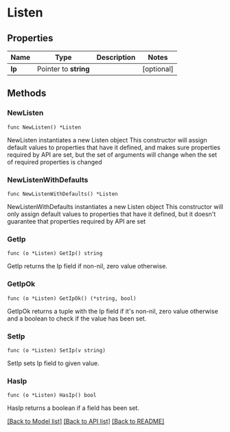 # Listen

## Properties

Name | Type | Description | Notes
------------ | ------------- | ------------- | -------------
**Ip** | Pointer to **string** |  | [optional] 

## Methods

### NewListen

`func NewListen() *Listen`

NewListen instantiates a new Listen object
This constructor will assign default values to properties that have it defined,
and makes sure properties required by API are set, but the set of arguments
will change when the set of required properties is changed

### NewListenWithDefaults

`func NewListenWithDefaults() *Listen`

NewListenWithDefaults instantiates a new Listen object
This constructor will only assign default values to properties that have it defined,
but it doesn't guarantee that properties required by API are set

### GetIp

`func (o *Listen) GetIp() string`

GetIp returns the Ip field if non-nil, zero value otherwise.

### GetIpOk

`func (o *Listen) GetIpOk() (*string, bool)`

GetIpOk returns a tuple with the Ip field if it's non-nil, zero value otherwise
and a boolean to check if the value has been set.

### SetIp

`func (o *Listen) SetIp(v string)`

SetIp sets Ip field to given value.

### HasIp

`func (o *Listen) HasIp() bool`

HasIp returns a boolean if a field has been set.


[[Back to Model list]](../README.md#documentation-for-models) [[Back to API list]](../README.md#documentation-for-api-endpoints) [[Back to README]](../README.md)


